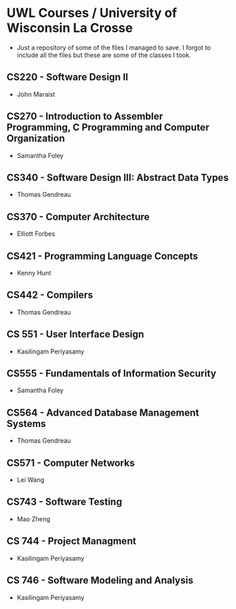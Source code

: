 # UWL Courses / University of Wisconsin La Crosse

- Just a repository of some of the files I managed to save. I forgot to include all the files but these are some of the classes I took.

## CS220 - Software Design II

- John Maraist

## CS270 - Introduction to Assembler Programming, C Programming and Computer Organization

- Samantha Foley

## CS340 - Software Design III: Abstract Data Types

- Thomas Gendreau

## CS370 - Computer Architecture

- Elliott Forbes

## CS421 - Programming Language Concepts

- Kenny Hunt

## CS442 - Compilers

- Thomas Gendreau

## CS 551 - User Interface Design

- Kasilingam Periyasamy

## CS555 - Fundamentals of Information Security

- Samantha Foley

## CS564 - Advanced Database Management Systems

- Thomas Gendreau

## CS571 - Computer Networks

- Lei Wang

## CS743 - Software Testing

- Mao Zheng

## CS 744 - Project Managment

- Kasilingam Periyasamy

## CS 746 - Software Modeling and Analysis

- Kasilingam Periyasamy
